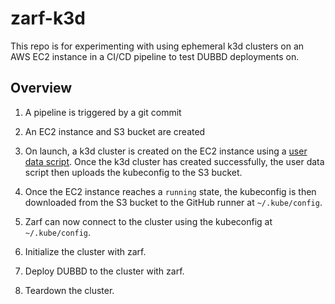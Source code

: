 # zarf-k3d

This repo is for experimenting with using ephemeral k3d clusters on an AWS EC2 instance in a CI/CD pipeline to test DUBBD deployments on.

## Overview

1. A pipeline is triggered by a git commit

1. An EC2 instance and S3 bucket are created

1. On launch, a k3d cluster is created on the EC2 instance using a [user data script](https://docs.aws.amazon.com/AWSEC2/latest/UserGuide/user-data.html#user-data-shell-scripts). Once the k3d cluster has created successfully, the user data script then uploads the kubeconfig to the S3 bucket.

1. Once the EC2 instance reaches a `running` state, the kubeconfig is then downloaded from the S3 bucket to the GitHub runner at `~/.kube/config`.

1. Zarf can now connect to the cluster using the kubeconfig at `~/.kube/config`.

1. Initialize the cluster with zarf.

1. Deploy DUBBD to the cluster with zarf.

1. Teardown the cluster.
